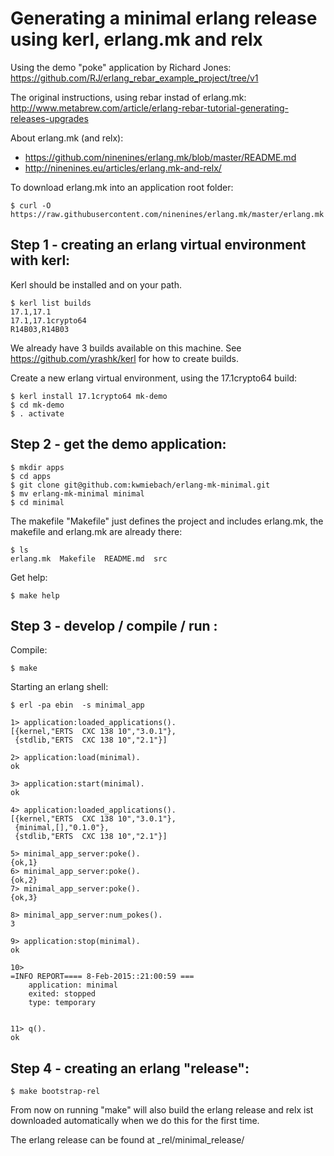 Generating a minimal erlang release using kerl, erlang.mk and relx
==================================================================

Using the demo "poke" application by Richard Jones: https://github.com/RJ/erlang_rebar_example_project/tree/v1

The original instructions, using rebar instad of erlang.mk: http://www.metabrew.com/article/erlang-rebar-tutorial-generating-releases-upgrades

About erlang.mk (and relx): 
- https://github.com/ninenines/erlang.mk/blob/master/README.md
- http://ninenines.eu/articles/erlang.mk-and-relx/

To download erlang.mk into an application root folder:

    $ curl -O https://raw.githubusercontent.com/ninenines/erlang.mk/master/erlang.mk

Step 1 - creating an erlang virtual environment with kerl:
---------------------------------------------------------

Kerl should be installed and on your path.

    $ kerl list builds
    17.1,17.1
    17.1,17.1crypto64
    R14B03,R14B03

We already have 3 builds available on this machine. See https://github.com/yrashk/kerl for how to create builds.

Create a new erlang virtual environment, using the 17.1crypto64 build:

    $ kerl install 17.1crypto64 mk-demo
    $ cd mk-demo
    $ . activate

Step 2 - get the demo application:
---------------------------------

    $ mkdir apps
    $ cd apps
    $ git clone git@github.com:kwmiebach/erlang-mk-minimal.git
    $ mv erlang-mk-minimal minimal
    $ cd minimal

The makefile "Makefile" just defines the project and includes erlang.mk,
the makefile and erlang.mk are already there:

    $ ls
    erlang.mk  Makefile  README.md  src

Get help:

    $ make help

Step 3 - develop / compile / run :
---------------------------------

Compile:

    $ make

Starting an erlang shell:

    $ erl -pa ebin  -s minimal_app

    1> application:loaded_applications().
    [{kernel,"ERTS  CXC 138 10","3.0.1"},
     {stdlib,"ERTS  CXC 138 10","2.1"}]

    2> application:load(minimal).    
    ok

    3> application:start(minimal).
    ok

    4> application:loaded_applications().
    [{kernel,"ERTS  CXC 138 10","3.0.1"},
     {minimal,[],"0.1.0"},
     {stdlib,"ERTS  CXC 138 10","2.1"}]

    5> minimal_app_server:poke().
    {ok,1}
    6> minimal_app_server:poke().
    {ok,2}
    7> minimal_app_server:poke().
    {ok,3}

    8> minimal_app_server:num_pokes(). 
    3

    9> application:stop(minimal).        
    ok

    10> 
    =INFO REPORT==== 8-Feb-2015::21:00:59 ===
        application: minimal
        exited: stopped
        type: temporary


    11> q().
    ok

Step 4 - creating an erlang "release":
-------------------------------------

    $ make bootstrap-rel

From now on running "make" will also build the erlang release
and relx ist downloaded automatically when we do this for the first time.

The erlang release can be found at _rel/minimal_release/
